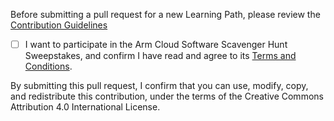 Before submitting a pull request for a new Learning Path, please review the [Contribution Guidelines](https://github.com/ArmDeveloperEcosystem/ecosystem-dashboard-for-arm/blob/main/contrib.md)

- [ ] I want to participate in the Arm Cloud Software Scavenger Hunt Sweepstakes, and confirm I have read and agree to its [Terms and Conditions](https://www.arm.com/-/media/files/pdf/terms-and-conditions/arm-cloud-software-scavenger-hunt-terms-and-conditions).

By submitting this pull request, I confirm that you can use, modify, copy, and redistribute this contribution, under the terms of the Creative Commons Attribution 4.0 International License. 
